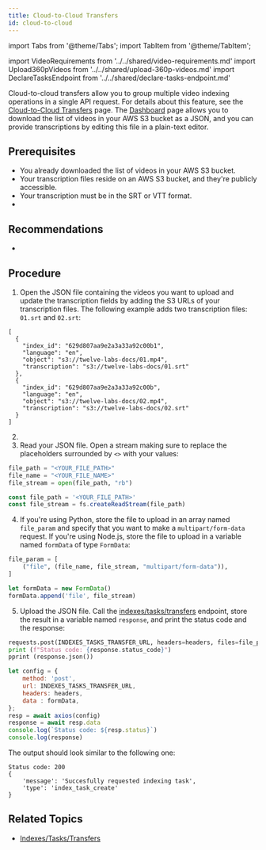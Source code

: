 ```yaml
---
title: Cloud-to-Cloud Transfers
id: cloud-to-cloud
---
```


import Tabs from '@theme/Tabs';
import TabItem from '@theme/TabItem';

import VideoRequirements from '../../shared/video-requirements.md'
import Upload360pVideos from '../../shared/upload-360p-videos.md'
import DeclareTasksEndpoint from '../../shared/declare-tasks-endpoint.md'

Cloud-to-cloud transfers allow you to group multiple video indexing operations in a single API request. For details about this feature, see the [Cloud-to-Cloud Transfers](/guides/uploading-videos/cloud-to-cloud-transfers) page. The [Dashboard](https://api.twelvelabs.io/dashboard) page allows you to download the list of videos in your AWS S3 bucket as a JSON, and you can provide transcriptions by editing this file in a plain-text editor.

## Prerequisites

- You already downloaded the list of videos in your AWS S3 bucket.
- Your transcription files reside on an AWS S3 bucket, and they're publicly accessible.
- Your transcription must be in the SRT or VTT format.
- <VideoRequirements />

## Recommendations

- <Upload360pVideos />

## Procedure

1. Open the JSON file containing the videos you want to upload and update the transcription fields by adding the S3 URLs of your transcription files. The following example adds two transcription files: `01.srt` and `02.srt`:

  ```output
  [
    {
      "index_id": "629d807aa9e2a3a33a92c00b1",
      "language": "en",
      "object": "s3://twelve-labs-docs/01.mp4",
      "transcription": "s3://twelve-labs-docs/01.srt"
    },
    {
      "index_id": "629d807aa9e2a3a33a92c00b",
      "language": "en",
      "object": "s3://twelve-labs-docs/02.mp4",
      "transcription": "s3://twelve-labs-docs/02.srt"
    }
  ]
  ```

2. <DeclareTasksEndpoint />
3. Read your JSON file. Open a stream making sure to replace the placeholders surrounded by `<>` with your values:

  <Tabs>
  <TabItem value="py" label="Python">

  ```python
  file_path = "<YOUR_FILE_PATH>"
  file_name = "<YOUR_FILE_NAME>"
  file_stream = open(file_path, "rb")
  ```
  </TabItem>
  <TabItem value="js" label="Node.js">

  ```js
  const file_path = '<YOUR_FILE_PATH>'
  const file_stream = fs.createReadStream(file_path)
  ```
  </TabItem>
  </Tabs>

4. If you're using Python, store the file to upload in an array named `file_param` and specify that you want to make a `multipart/form-data` request. If you're using Node.js, store the file to upload in a variable named `formData` of type `FormData`:

  <Tabs>
  <TabItem value="py" label="Python">

  ```python
  file_param = [
      ("file", (file_name, file_stream, "multipart/form-data")),
  ]
  ```
  </TabItem>
  <TabItem value="js" label="Node.js">

  ```js
  let formData = new FormData()
  formData.append('file', file_stream)
  ```
  </TabItem>
  </Tabs>

5. Upload the JSON file. Call the [indexes/tasks/transfers](/api-reference/indexes-tasks-transfers) endpoint, store the result in a variable named `response`, and print the status code and the response:

  <Tabs>
  <TabItem value="py" label="Python">

  ```python
  requests.post(INDEXES_TASKS_TRANSFER_URL, headers=headers, files=file_param)
  print (f"Status code: {response.status_code}")
  pprint (response.json())
  ```
  </TabItem>
  <TabItem value="js" label="Node.js">

  ```js
  let config = {
      method: 'post',
      url: INDEXES_TASKS_TRANSFER_URL,
      headers: headers,
      data : formData,
  };
  resp = await axios(config)
  response = await resp.data
  console.log(`Status code: ${resp.status}`)
  console.log(response)
  ```
  </TabItem>
  </Tabs>

  The output should look similar to the following one:

  ```output
  Status code: 200
  {
      'message': 'Succesfully requested indexing task',
      'type': 'index_task_create'
  }
  ```

## Related Topics

- [Indexes/Tasks/Transfers](/api-reference/indexes-tasks-transfers)

